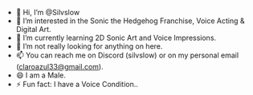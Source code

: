 - 👋 Hi, I’m @Silvslow
- 👀 I’m interested in the Sonic the Hedgehog Franchise, Voice Acting & Digital Art.
- 🌱 I’m currently learning 2D Sonic Art and Voice Impressions.
- 💞️ I’m not really looking for anything on here.
- 📫 You can reach me on Discord (silvslow) or on my personal email (claroazul33@gmail.com).
- 😄 I am a Male.
- ⚡ Fun fact: I have a Voice Condition..

<!---
Silvslow/Silvslow is a ✨ special ✨ repository because its `README.md` (this file) appears on your GitHub profile.
You can click the Preview link to take a look at your changes.
--->

